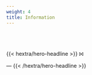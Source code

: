 ```yaml
---
weight: 4
title: Information
---
```


<div class="mt-6 mb-6 .hero-center-title text-center"><br><br><br>
{{< hextra/hero-headline >}}
⨝

—
{{< /hextra/hero-headline >}}
</div>
